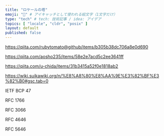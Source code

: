 ```yaml
---
title: "ロケールの塔"
emoji: "🧱" # アイキャッチとして使われる絵文字（1文字だけ）
type: "tech" # tech: 技術記事 / idea: アイデア
topics: [ "locale", "cldr", "posix" ]
layout: default
published: false
---
```


https://qiita.com/rubytomato@github/items/b305b38dc706a8e0d690

https://qiita.com/aosho235/items/58e2e7acd5c2ee3641ff

https://qiita.com/u-chida/items/31b3415a52f0e1818ab2

https://wiki.suikawiki.org/n/%E8%A8%80%E8%AA%9E%E3%82%BF%E3%82%B0#gsc.tab=0

IETF BCP 47

RFC 1766

RFC 3066

RFC 4646

RFC 5646

